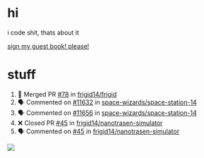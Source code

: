 # hi
i code shit, thats about it

[sign my guest book! please!](https://github.com/Just-a-Unity-Dev/Just-a-Unity-Dev/issues/new?&body=Sign%20my%20guest%20book%20by%20placing%20your%20name%20in%20the%20title,%20how%27d%20you%20get%20to%20this%20page%20and%20why?%20Don%27t%20forget%20you%20have%20an%20entire%20notebook%20in%20your%20hands!)


# stuff
<!--START_SECTION:activity-->
1. 🎉 Merged PR [#78](https://github.com/frigid14/frigid/pull/78) in [frigid14/frigid](https://github.com/frigid14/frigid)
2. 🗣 Commented on [#11632](https://github.com/space-wizards/space-station-14/issues/11632) in [space-wizards/space-station-14](https://github.com/space-wizards/space-station-14)
3. 🗣 Commented on [#11656](https://github.com/space-wizards/space-station-14/issues/11656) in [space-wizards/space-station-14](https://github.com/space-wizards/space-station-14)
4. ❌ Closed PR [#45](https://github.com/frigid14/nanotrasen-simulator/pull/45) in [frigid14/nanotrasen-simulator](https://github.com/frigid14/nanotrasen-simulator)
5. 🗣 Commented on [#45](https://github.com/frigid14/nanotrasen-simulator/issues/45) in [frigid14/nanotrasen-simulator](https://github.com/frigid14/nanotrasen-simulator)
<!--END_SECTION:activity-->

![](https://github-profile-summary-cards.vercel.app/api/cards/profile-details?username=Just-a-Unity-Dev&theme=solarized_dark)
